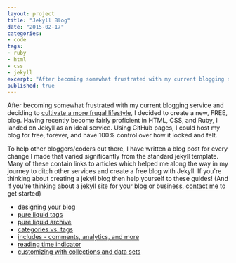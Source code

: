```yaml
---
layout: project
title: "Jekyll Blog"
date: "2015-02-17"
categories:
- code
tags:
- ruby
- html
- css
- jekyll
excerpt: "After becoming somewhat frustrated with my current blogging service and deciding to cultivate a more frugal lifestyle, I decided to create a new, FREE, blog. Having recently become fairly proficient in HTML, CSS, and Ruby, I landed"
published: true
---
```


After becoming somewhat frustrated with my current blogging service and deciding to [cultivate a more frugal lifestyle]({{site.url}}/writing/spend-less-program-more/), I decided to create a new, FREE, blog. Having recently become fairly proficient in HTML, CSS, and Ruby, I landed on Jekyll as an ideal service. Using GitHub pages, I could host my blog for free, forever, and have 100% control over how it looked and felt.

To help other bloggers/coders out there, I have written a blog post for every change I made that varied significantly from the standard jekyll template. Many of these contain links to articles which helped me along the way in my journey to ditch other services and create a free blog with Jekyll. If you're thinking about creating a jekyll blog then help yourself to these guides! (And if you're thinking about a jekyll site for your blog or business, [contact me](mailto:daveseeman12@gmail.com) to get started)

- [designing your blog]()
- [pure liquid tags]()
- [pure liquid archive]()
- [categories vs. tags]()
- [includes - comments, analytics, and more]()
- [reading time indicator]()
- [customizing with collections and data sets]()
